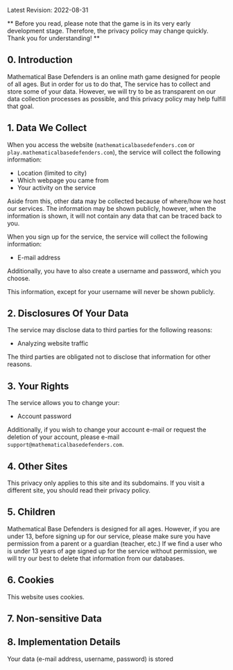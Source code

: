 Latest Revision: 2022-08-31

** Before you read, please note that the game is in its very early development stage. Therefore, the privacy policy may change quickly. Thank you for understanding! **

## 0. Introduction
Mathematical Base Defenders is an online math game designed for people of all ages. But in order for us to do that, The service has to collect and store some of your data. However, we will try to be as transparent on our data collection processes as possible, and this privacy policy may help fulfill that goal.

## 1. Data We Collect
When you access the website (`mathematicalbasedefenders.com` or `play.mathematicalbasedefenders.com`), the service will collect the following information:

- Location (limited to city)
- Which webpage you came from
- Your activity on the service

Aside from this, other data may be collected because of where/how we host our services. The information may be shown publicly, however, when the information is shown, it will not contain any data that can be traced back to you.

When you sign up for the service, the service will collect the following information:

- E-mail address

Additionally, you have to also create a username and password, which you choose.

This information, except for your username will never be shown publicly.

## 2. Disclosures Of Your Data
The service may disclose data to third parties for the following reasons:  
- Analyzing website traffic
  
The third parties are obligated not to disclose that information for other reasons.

## 3. Your Rights
The service allows you to change your:
- Account password

Additionally, if you wish to change your account e-mail or request the deletion of your account, please e-mail `support@mathematicalbasedefenders.com`.

## 4. Other Sites
This privacy only applies to this site and its subdomains. If you visit a different site, you should read their privacy policy.

## 5. Children
Mathematical Base Defenders is designed for all ages. However, if you are under 13, before signing up for our service, please make sure you have permission from a parent or a guardian (teacher, etc.) If we find a user who is under 13 years of age signed up for the service without permission, we will try our best to delete that information from our databases.

## 6. Cookies
This website uses cookies.

## 7. Non-sensitive Data


## 8. Implementation Details
Your data (e-mail address, username, password) is stored 
